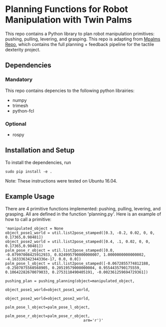 # Planning Functions for Robot Manipulation with Twin Palms

This repo contains a Python library to plan robot manipulation primitives: pushing, pulling, levering, and grasping. This repo is adapting from [Mpalms Repo](https://github.com/mcubelab/mpalms), which contains the full planning + feedback pipeline for the tactile dexterity project.

## Dependencies

### Mandatory
This repo contains depencies to the following python librairies:

* numpy
* trimesh
* python-fcl

### Optional

* rospy

## Installation and Setup
To install the dependencies, run 

`sudo pip install -e .`

Note: These instructions were tested on Ubuntu 16.04. 

## Example Usage 

There are 4 primitive functions implemented: pushing, pulling, levering, and grasping. All are defined in the function 'planning.py'. Here is an example of how to call a primitive:

    'manipulated_object = None
    object_pose1_world = util.list2pose_stamped([0.3, -0.2, 0.02, 0, 0, 0.17365,0.98481])
    object_pose2_world = util.list2pose_stamped([0.4, .1, 0.02, 0, 0, 0.17365,0.98481])
    palm_pose_r_object = util.list2pose_stamped([0.0, -0.07997008425912933, 0.024995790000000007, 1.0000000000000002, -4.163336342344336e-17, 0.0, 0.0])
    palm_pose_l_object = util.list2pose_stamped([-0.0672855774812188, -0.2507075560568905, 0.20519579000000004, 0.9554435790175559, 0.10642282670079033, 0.2753110490405191, -0.002361259694729361])

    pushing_plan = pushing_planning(object=manipulated_object,
                                       object_pose1_world=object_pose1_world,
                                       object_pose2_world=object_pose2_world,
                                       palm_pose_l_object=palm_pose_l_object,
                                       palm_pose_r_object=palm_pose_r_object,
                                       arm='r')'
